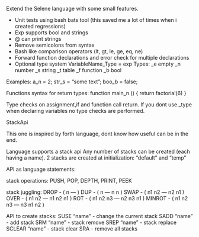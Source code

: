 Extend the Selene language with some small features.

- Unit tests using bash bats tool (this saved me a lot of times when i created regressions)
- Exp supports bool and strings
- @ can print strings
- Remove semicolons from syntax
- Bash like comparison operators (lt, gt, le, ge, eq, ne)
- Forward function declarations and error check for multiple declarations
- Optional type system
VariableName_Type = exp
Types:
_e empty
_n number
_s string
_t table
_f function
_b bool  

Examples: 
a_n = 2;
str_s = “some text”;
boo_b = false;

Functions syntax for return types:
function main_n () {
    return factorial(6)
}

Type checks on assignment,if and function call return.
If you dont use _type when declaring variables no type checks are performed.

StackApi

This one is inspired by forth language, dont know how useful can be in the end.

Language supports a stack api
Any number of stacks can be created (each having a name).
2 stacks are created at initialization: “default” and “temp”

API as language statements:

stack operations:
PUSH, POP, DEPTH, PRINT, PEEK

stack juggling:
DROP     - ( n — )
DUP        - ( n — n n )
SWAP     - ( n1 n2 — n2 n1 )
OVER     - ( n1 n2 — n1 n2 n1 )
ROT        - ( n1 n2 n3 — n2 n3 n1 )
MINROT - ( n1 n2 n3 — n3 n1 n2 )

API to create stacks:
SUSE “name”     - change the current stack
SADD “name”     - add stack
SRM “name”      - stack remove
SREP “name”     - stack replace
SCLEAR “name”   - stack clear
SRA             - remove all stacks
